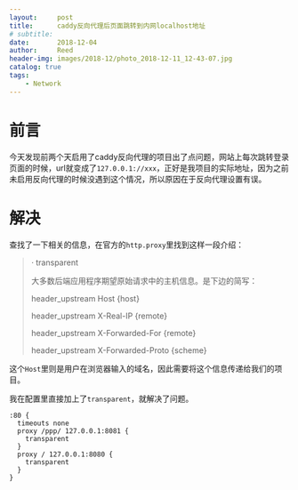 ```yaml
---
layout:     post
title:      caddy反向代理后页面跳转到内网localhost地址
# subtitle:   
date:       2018-12-04
author:     Reed
header-img: images/2018-12/photo_2018-12-11_12-43-07.jpg
catalog: true
tags:
    - Network
---
```


# 前言

今天发现前两个天启用了caddy反向代理的项目出了点问题，网站上每次跳转登录页面的时候，url就变成了`127.0.0.1://xxx`，正好是我项目的实际地址，因为之前未启用反向代理的时候没遇到这个情况，所以原因在于反向代理设置有误。

# 解决

查找了一下相关的信息，在官方的`http.proxy`里找到这样一段介绍：
> · transparent
> 
> 大多数后端应用程序期望原始请求中的主机信息。是下边的简写：
> 
> header_upstream Host {host}
> 
> header_upstream X-Real-IP {remote}
> 
> header_upstream X-Forwarded-For {remote}
> 
> header_upstream X-Forwarded-Proto {scheme}

这个`Host`里则是用户在浏览器输入的域名，因此需要将这个信息传递给我们的项目。

我在配置里直接加上了`transparent`，就解决了问题。
```
:80 {
  timeouts none
  proxy /ppp/ 127.0.0.1:8081 {
    transparent
  }
  proxy / 127.0.0.1:8080 {
    transparent
  }
}
```